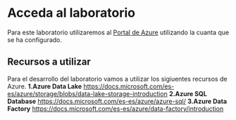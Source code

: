 # Acceda al laboratorio
Para este laboratorio utilizaremos al [Portal de Azure](https://portal.azure.com/signin/index) utilizando la cuanta que se ha configurado. 

## Recursos a utilizar
Para el desarrollo del laboratorio vamos a utilizar los sigiuentes recursos de Azure. 
	**1.Azure Data Lake** https://docs.microsoft.com/es-es/azure/storage/blobs/data-lake-storage-introduction
	**2.Azure SQL Database** https://docs.microsoft.com/es-es/azure/azure-sql/
	**3.Azure Data Factory** https://docs.microsoft.com/es-es/azure/data-factory/introduction
	
	
	

